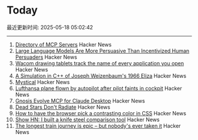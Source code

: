 # Today

最近更新时间: 2025-05-18 05:02:42

--- 
1. [Directory of MCP Servers](https://github.com/chatmcp/mcpso) Hacker News
2. [Large Language Models Are More Persuasive Than Incentivized Human Persuaders](https://arxiv.org/abs/2505.09662) Hacker News
3. [Wacom drawing tablets track the name of every application you open](https://robertheaton.com/2020/02/05/wacom-drawing-tablets-track-name-of-every-application-you-open/) Hacker News
4. [A Simulation in C++ of Joseph Weizenbaum's 1966 Eliza](https://github.com/anthay/ELIZA) Hacker News
5. [Mystical](https://suberic.net/~dmm/projects/mystical/README.html) Hacker News
6. [Lufthansa plane flown by autopilot after pilot faints in cockpit](https://www.scmp.com/news/world/europe/article/3310779/lufthansa-plane-flown-autopilot-after-pilot-faints-cockpit) Hacker News
7. [Gnosis Evolve MCP for Claude Desktop](https://github.com/kordless/gnosis-evolve/blob/main/README.md) Hacker News
8. [Dead Stars Don't Radiate](https://johncarlosbaez.wordpress.com/2025/05/17/dead-stars-dont-radiate-and-shrink/) Hacker News
9. [How to have the browser pick a contrasting color in CSS](https://webkit.org/blog/16929/contrast-color/) Hacker News
10. [Show HN: I built a knife steel comparison tool](https://new.knife.day/blog/knife-steel-comparisons/all) Hacker News
11. [The longest train journey is epic – but nobody's ever taken it](https://bigthink.com/strange-maps/portugal-to-singapore-train/) Hacker News
